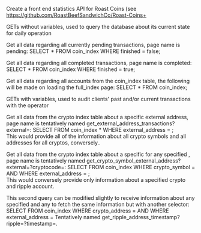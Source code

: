 
Create a front end statistics API for Roast Coins (see https://github.com/RoastBeefSandwichCo/Roast-Coins+

GETs without variables, used to query the database about its current state for daily operation

Get all data regarding all currently pending transactions, page name is pending:  SELECT * FROM coin_index WHERE finished = false;

Get all data regarding all completed transactions, page name is completed:  SELECT * FROM coin_index WHERE finished = true;

Get all data regarding all accounts from the coin_index table, the following will be made on loading the full_index page: SELECT * FROM coin_index;

GETs with variables, used to audit clients' past and/or current transactions with the operator

Get all data from the crypto index table about a specific external address, page name is tentatively named
get_external_address_transactions?external=<external address>: SELECT FROM coin_index * WHERE external_address = <external address>;  
This would provide all of the information about all crypto symbols and all addresses for all cryptos, conversely..

Get all data from the crypto index table about a specific <crypto symbol> for any specified <external address>, page name is tentatively named 
get_crypto_symbol_external_address?external=<external address>?cryptocode=<crypto symbol>: 
SELECT FROM coin_index WHERE crypto_symbol = <crypto symbol> AND WHERE external_address = <external address>;   
This would conversely provide only information about a specified crypto and ripple account.

This second query can be modified slightly to receive information about any specified <external address> and 
any <crypto address> to fetch the same information but with another selector:  
SELECT FROM coin_index WHERE crypto_address = <crypto address> AND WHERE external_address = <external address>
Tentatively named get_ripple_address_timestamp?ripple=<ripple address>?timestamp=<timestamp>.
